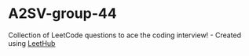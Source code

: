 # A2SV-group-44
Collection of LeetCode questions to ace the coding interview! - Created using [LeetHub](https://github.com/QasimWani/LeetHub)
